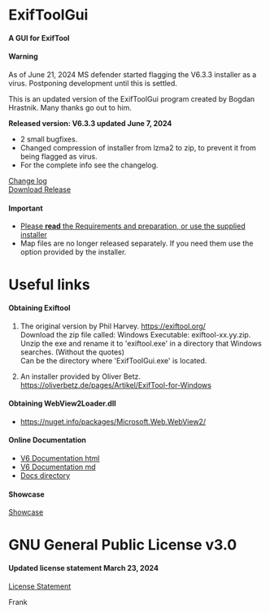 ﻿# ExifToolGui
<h4>A GUI for ExifTool</h4>

<h4>Warning</h4>
As of June 21, 2024 MS defender started flagging the V6.3.3 installer as a virus.
Postponing development until this is settled.

This is an updated version of the ExifToolGui program created by Bogdan Hrastnik. Many thanks go out to him.

<b>Released version: <b>V6.3.3</b> updated June 7, 2024</b><br>

- 2 small bugfixes.<br>
- Changed compression of installer from lzma2 to zip, to prevent it from being flagged as virus.<br>
- For the complete info see the changelog.<br>

[Change log](Docs/changelog.txt)<br>
[Download Release](https://github.com/FrankBijnen/ExifToolGui/releases/latest)<br>

<h4>Important</h4>

- [Please <b>read</b> the Requirements and preparation, or use the supplied installer](https://github.com/FrankBijnen/ExifToolGui/blob/main/Docs/ExifToolGUI_V6.md/#m_reqs_general)<br>
- Map files are no longer released separately. If you need them use the option provided by the installer.

# Useful links

<h4>Obtaining Exiftool</h4>

1) The original version by Phil Harvey. https://exiftool.org/ <br>
   Download the zip file called: Windows Executable: exiftool-xx.yy.zip. <br>
   Unzip the exe and rename it to 'exiftool.exe' in a directory that Windows searches. (Without the quotes) <br>
   Can be the directory where 'ExifToolGui.exe' is located.

2) An installer provided by Oliver Betz. https://oliverbetz.de/pages/Artikel/ExifTool-for-Windows

<h4>Obtaining WebView2Loader.dll</h4>

-  https://nuget.info/packages/Microsoft.Web.WebView2/

<h4>Online Documentation</h4>

 - [V6 Documentation html](https://htmlpreview.github.io/?https://github.com/FrankBijnen/ExifToolGui/blob/main/Docs/ExifToolGUI_V6.md)
 - [V6 Documentation md](/Docs/ExifToolGUI_V6.md)
 - [Docs directory](Docs/)

<h4>Showcase</h4>

[Showcase](Docs/ShowCase/ShowCase.md)<br>

# GNU General Public License v3.0

<h4>Updated license statement March 23, 2024</h4>

[License Statement](LICENSE)

Frank

